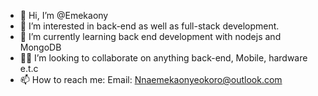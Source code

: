 - 👋 Hi, I’m @Emekaony
- 👀 I’m interested in back-end as well as full-stack development. 
- 🌱 I’m currently learning back end development with nodejs and MongoDB
- 👏🏿 I’m looking to collaborate on anything back-end, Mobile, hardware e.t.c
- 📫 How to reach me: Email: Nnaemekaonyeokoro@outlook.com

<!---
Emekaony/Emekaony is a ✨ special ✨ repository because its `README.md` (this file) appears on your GitHub profile.
You can click the Preview link to take a look at your changes.
--->
